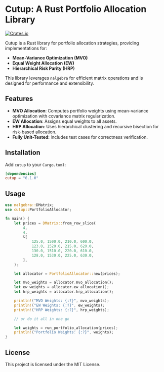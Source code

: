 # Cutup: A Rust Portfolio Allocation Library

[![Crates.io](https://img.shields.io/crates/v/cutup)](https://crates.io/crates/cutup)

Cutup is a Rust library for portfolio allocation strategies, providing implementations for:

- **Mean-Variance Optimization (MVO)**
- **Equal Weight Allocation (EW)**
- **Hierarchical Risk Parity (HRP)**

This library leverages `nalgebra` for efficient matrix operations and is designed for performance and extensibility.

## Features

- **MVO Allocation**: Computes portfolio weights using mean-variance optimization with covariance matrix regularization.
- **EW Allocation**: Assigns equal weights to all assets.
- **HRP Allocation**: Uses hierarchical clustering and recursive bisection for risk-based allocation.
- **Fully Unit-Tested**: Includes test cases for correctness verification.

## Installation

Add `cutup` to your `Cargo.toml`:

```toml
[dependencies]
cutup = "0.1.0"
```

## Usage

```rust
use nalgebra::DMatrix;
use cutup::PortfolioAllocator;

fn main() {
    let prices = DMatrix::from_row_slice(
        4,
        4,
        &[
            125.0, 1500.0, 210.0, 600.0,
            123.0, 1520.0, 215.0, 620.0,
            130.0, 1510.0, 220.0, 610.0,
            128.0, 1530.0, 225.0, 630.0,
        ],
    );

    let allocator = PortfolioAllocator::new(prices);

    let mvo_weights = allocator.mvo_allocation();
    let ew_weights = allocator.ew_allocation();
    let hrp_weights = allocator.hrp_allocation();

    println!("MVO Weights: {:?}", mvo_weights);
    println!("EW Weights: {:?}", ew_weights);
    println!("HRP Weights: {:?}", hrp_weights);

    // or do it all in one go

    let weights = run_portfolio_allocation(prices);
    println!("Portfolio Weights: {:?}", weights);
}
```

## License

This project is licensed under the MIT License.
